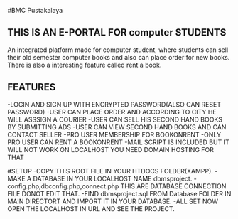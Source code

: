 #BMC Pustakalaya

## THIS IS AN E-PORTAL FOR computer STUDENTS

An integrated platform made for computer student, where students can sell their old semester computer books and also can place order for new books. There is also a interesting feature called rent a book.


## FEATURES
-LOGIN AND SIGN UP WITH ENCRYPTED PASSWORD(ALSO CAN RESET PASSWORD)
-USER CAN PLACE ORDER AND ACCORDING TO CITY HE WILL ASSSIGN A COURIER 
-USER CAN SELL HIS SECOND HAND BOOKS BY SUBMITTING ADS
-USER CAN VIEW SECOND HAND BOOKS AND CAN CONTACT SELLER
-PRO USER MEMBERSHIP FOR BOOKONRENT
-ONLY PRO USER CAN RENT A BOOKONRENT
-MAIL SCRIPT IS INCLUDED BUT IT WILL NOT WORK ON LOCALHOST YOU NEED DOMAIN HOSTING FOR THAT

#SETUP
-COPY THIS ROOT FILE IN YOUR HTDOCS FOLDER(XAMPP).
-MAKE A DATABASE IN YOUR LOCALHOST NAME dbmsproject.
-config.php,dbconfig.php,connect.php THIS ARE DATABASE CONNECTION FILE DONOT EDIT THAT.
-FIND dbmsproject.sql FROM Database FOLDER IN MAIN DIRECTORT AND IMPORT IT IN YOUR DATABASE.
-ALL SET NOW OPEN THE LOCALHOST IN URL AND SEE THE PROJECT.


